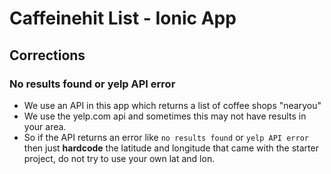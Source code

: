 # Caffeinehit List - Ionic App

## Corrections

### No results found or yelp API error

- We use an API in this app which returns a list of coffee shops "nearyou"
- We use the yelp.com api and sometimes this may not have results in your area.
- So if the API returns an error like `no results found` or `yelp API error` then just **hardcode** the latitude and longitude that came with the starter project, do not try to use your own lat and lon.
